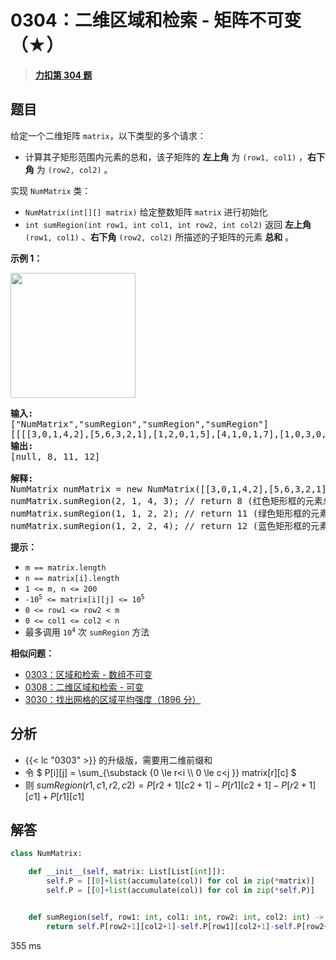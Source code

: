 # 0304：二维区域和检索 - 矩阵不可变（★）


> <u>**[力扣第 304 题](https://leetcode.cn/problems/range-sum-query-2d-immutable/)**</u>

## 题目

<p><big><small>给定一个二维矩阵 <code>matrix</code>，</small></big>以下类型的多个请求：</p>

<ul>
<li><big><small>计算其子矩形范围内元素的总和，该子矩阵的 <strong>左上角</strong> 为 <code>(row1, col1)</code> ，<strong>右下角</strong> 为 <code>(row2, col2)</code> 。</small></big></li>
</ul>

<p>实现 <code>NumMatrix</code> 类：</p>

<ul>
<li><code>NumMatrix(int[][] matrix)</code> 给定整数矩阵 <code>matrix</code> 进行初始化</li>
<li><code>int sumRegion(int row1, int col1, int row2, int col2)</code> 返回<big><small> <strong>左上角</strong></small></big><big><small> <code>(row1, col1)</code> 、<strong>右下角</strong> <code>(row2, col2)</code></small></big> 所描述的子矩阵的元素 <strong>总和</strong> 。</li>
</ul>



<p><strong>示例 1：</strong></p>

<p><img src="https://pic.leetcode-cn.com/1626332422-wUpUHT-image.png" style="width: 200px;" /></p>

<pre>
<strong>输入:</strong>
["NumMatrix","sumRegion","sumRegion","sumRegion"]
[[[[3,0,1,4,2],[5,6,3,2,1],[1,2,0,1,5],[4,1,0,1,7],[1,0,3,0,5]]],[2,1,4,3],[1,1,2,2],[1,2,2,4]]
<strong>输出:</strong>
[null, 8, 11, 12]

<strong>解释:</strong>
NumMatrix numMatrix = new NumMatrix([[3,0,1,4,2],[5,6,3,2,1],[1,2,0,1,5],[4,1,0,1,7],[1,0,3,0,5]]);
numMatrix.sumRegion(2, 1, 4, 3); // return 8 (红色矩形框的元素总和)
numMatrix.sumRegion(1, 1, 2, 2); // return 11 (绿色矩形框的元素总和)
numMatrix.sumRegion(1, 2, 2, 4); // return 12 (蓝色矩形框的元素总和)
</pre>



<p><strong>提示：</strong></p>

<ul>
<li><code>m == matrix.length</code></li>
<li><code>n == matrix[i].length</code></li>
<li><code>1 &lt;= m, n &lt;= 200</code><meta charset="UTF-8" /></li>
<li><code>-10<sup>5</sup> &lt;= matrix[i][j] &lt;= 10<sup>5</sup></code></li>
<li><code>0 &lt;= row1 &lt;= row2 &lt; m</code></li>
<li><code>0 &lt;= col1 &lt;= col2 &lt; n</code></li>
<li><meta charset="UTF-8" />最多调用 <code>10<sup>4</sup></code> 次 <code>sumRegion</code> 方法</li>
</ul>


**相似问题：**
- [0303：区域和检索 - 数组不可变](/leetcode/0303)
- [0308：二维区域和检索 - 可变](/leetcode/0308)
- [3030：找出网格的区域平均强度（1896 分）](/leetcode/3030)


## 分析

- {{< lc "0303" >}} 的升级版，需要用二维前缀和
- 令 $ P[i][j]  = \sum_{\substack {0 \le r<i  \\\ 0 \le c<j }} matrix[r][c] $
- 则 $sumRegion(r1, c1, r2, c2) = P[r2+1][c2+1] -P[r1][c2+1]-P[r2+1][c1]+P[r1][c1]$


## 解答

```python
class NumMatrix:

    def __init__(self, matrix: List[List[int]]):
        self.P = [[0]+list(accumulate(col)) for col in zip(*matrix)]
        self.P = [[0]+list(accumulate(col)) for col in zip(*self.P)]


    def sumRegion(self, row1: int, col1: int, row2: int, col2: int) -> int:
        return self.P[row2+1][col2+1]-self.P[row1][col2+1]-self.P[row2+1][col1]+self.P[row1][col1]
```
355 ms

